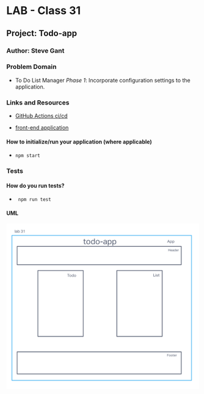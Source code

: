 # LAB - Class 31

## Project: Todo-app

### Author: Steve Gant

### Problem Domain  

- To Do List Manager *Phase 1*: Incorporate configuration settings to the application.

### Links and Resources

- [GitHub Actions ci/cd]() 

- [front-end application]()

#### How to initialize/run your application (where applicable)

- `npm start`

### Tests

#### How do you run tests?
- ` npm run test`

#### UML

![Lab31UML](assets/Lab31UML.png)